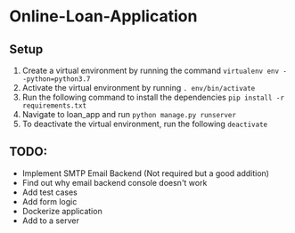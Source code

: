 # Online-Loan-Application

## Setup

1. Create a virtual environment by running the command `virtualenv env --python=python3.7`
2. Activate the virtual environment by running `. env/bin/activate`
3. Run the following command to install the dependencies `pip install -r requirements.txt`
4. Navigate to loan_app and run `python manage.py runserver`
5. To deactivate the virtual environment, run the following `deactivate`

## TODO:

  * Implement SMTP Email Backend (Not required but a good addition)
  * Find out why email backend console doesn't work
  * Add test cases
  * Add form logic
  * Dockerize application
  * Add to a server
